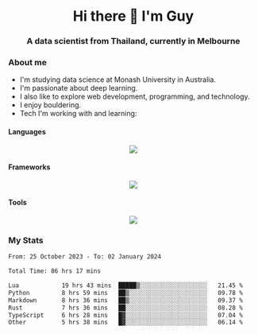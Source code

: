 <h1 align="center">Hi there 👋 I'm Guy</h1>
<h3 align="center">A data scientist from Thailand, currently in Melbourne</h3>

### About me

- I'm studying data science at Monash University in Australia.
- I'm passionate about deep learning.
- I also like to explore web development, programming, and technology.
- I enjoy bouldering.
- Tech I'm working with and learning:

#### Languages

<div align="center">
    <img src="https://skillicons.dev/icons?i=py,ts,js,html,css,rust" />
</div>

#### Frameworks

<div align="center">
    <img src="https://skillicons.dev/icons?i=pytorch,tensorflow,fastapi,react" /><br>
</div>

#### Tools

<div align="center">
    <img src="https://skillicons.dev/icons?i=postgres,redis,docker" /><br>
</div>

### My Stats

<!--START_SECTION:waka-->

```txt
From: 25 October 2023 - To: 02 January 2024

Total Time: 86 hrs 17 mins

Lua            19 hrs 43 mins  █████▒░░░░░░░░░░░░░░░░░░░   21.45 %
Python         8 hrs 59 mins   ██▒░░░░░░░░░░░░░░░░░░░░░░   09.78 %
Markdown       8 hrs 36 mins   ██▒░░░░░░░░░░░░░░░░░░░░░░   09.37 %
Rust           7 hrs 36 mins   ██░░░░░░░░░░░░░░░░░░░░░░░   08.28 %
TypeScript     6 hrs 28 mins   █▓░░░░░░░░░░░░░░░░░░░░░░░   07.04 %
Other          5 hrs 38 mins   █▓░░░░░░░░░░░░░░░░░░░░░░░   06.14 %
```

<!--END_SECTION:waka-->
